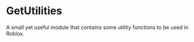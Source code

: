 # GetUtilities

A small yet useful module that contains some utility functions to be used in Roblox.
